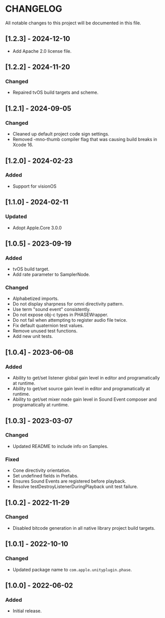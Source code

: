 # CHANGELOG
All notable changes to this project will be documented in this file.

## [1.2.3] - 2024-12-10
- Add Apache 2.0 license file.

## [1.2.2] - 2024-11-20
### Changed
- Repaired tvOS build targets and scheme.

## [1.2.1] - 2024-09-05
### Changed
- Cleaned up default project code sign settings.
- Removed -mno-thumb compiler flag that was causing build breaks in Xcode 16.

## [1.2.0] - 2024-02-23
### Added
- Support for visionOS

## [1.1.0] - 2024-02-11
### Updated
- Adopt Apple.Core 3.0.0

## [1.0.5] - 2023-09-19
### Added
- tvOS build target.
- Add rate parameter to SamplerNode.

### Changed
- Alphabetized imports.
- Do not display sharpness for omni directivity pattern.
- Use term "sound event" consistently.
- Do not expose obj-c types in PHASEWrapper.
- Do not fail when attempting to register audio file twice.
- Fix default quaternion test values.
- Remove unused test functions.
- Add new unit tests.

## [1.0.4] - 2023-06-08
### Added
- Ability to get/set listener global gain level in editor and programatically at runtime.
- Ability to get/set source gain level in editor and programatically at runtime.
- Ability to get/set mixer node gain level in Sound Event composer and programatically at runtime.

## [1.0.3] - 2023-03-07
### Changed
- Updated README to include info on Samples.

### Fixed
- Cone directivity orientation.
- Set undefined fields in Prefabs.
- Ensures Sound Events are registered before playback.
- Resolve testDestroyListenerDuringPlayback unit test failure.
 
## [1.0.2] - 2022-11-29
### Changed
- Disabled bitcode generation in all native library project build targets.

## [1.0.1] - 2022-10-10
### Changed
- Updated package name to `com.apple.unityplugin.phase`.

## [1.0.0] - 2022-06-02
### Added
- Initial release.
